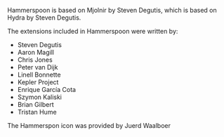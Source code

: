 Hammerspoon is based on Mjolnir by Steven Degutis, which is based on Hydra by Steven Degutis.

The extensions included in Hammerspoon were written by:
 * Steven Degutis
 * Aaron Magill
 * Chris Jones
 * Peter van Dijk
 * Linell Bonnette
 * Kepler Project
 * Enrique García Cota
 * Szymon Kaliski
 * Brian Gilbert
 * Tristan Hume

The Hammerspon icon was provided by Juerd Waalboer
